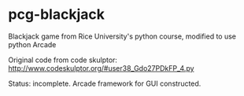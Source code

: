# pcg-blackjack
Blackjack game from Rice University's python course, modified to use python Arcade

Original code from code skulptor: http://www.codeskulptor.org/#user38_Gdo27PDkFP_4.py 

Status: incomplete.  Arcade framework for GUI constructed.
